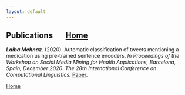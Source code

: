 ```yaml
---
layout: default
---
```



## Publications   &nbsp; &nbsp; &nbsp;       [Home](./)                                                                

***Laiba Mehnaz***. (2020). Automatic classification of tweets mentioning a medication using pre-trained sentence
encoders. *In Proceedings of the Workshop on Social Media Mining for Health Applications, Barcelona, Spain,
December 2020. The 28th International Conference on Computational Linguistics.*  [Paper](https://www.aclweb.org/anthology/2020.smm4h-1.27/).

[Home](./)
